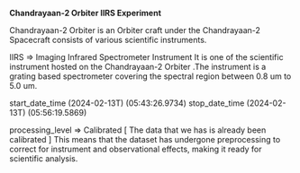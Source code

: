 **Chandrayaan-2 Orbiter IIRS Experiment**

Chandrayaan-2 Orbiter is an Orbiter craft under the Chandrayaan-2 Spacecraft consists of various scientific instruments.

IIRS => Imaging Infrared Spectrometer Instrument
It is one of the scientific instrument hosted  on the Chandrayaan-2 Orbiter .The instrument is a grating based spectrometer 
covering the spectral region between 0.8 um to 5.0 um.

start_date_time (2024-02-13T) (05:43:26.9734)
stop_date_time  (2024-02-13T) (05:56:19.5869)

processing_level => Calibrated [ The data that we has is already been calibrated ]
This means that the dataset has undergone preprocessing to correct for instrument and observational effects, making it ready for scientific analysis.


 
